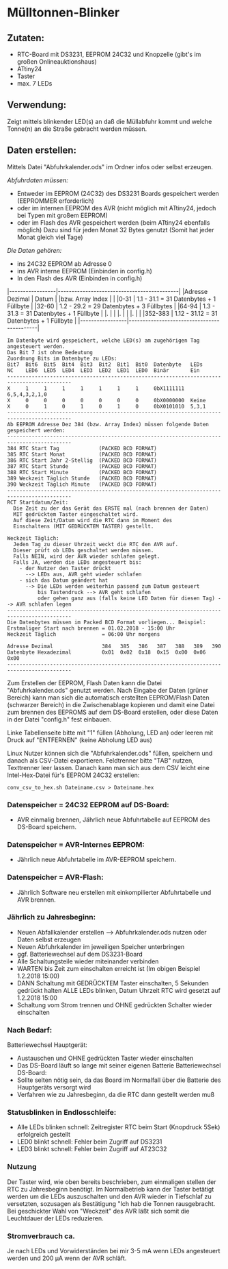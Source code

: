 # Mülltonnen-Blinker

## Zutaten:
- RTC-Board mit DS3231, EEPROM 24C32 und Knopzelle (gibt's im großen Onlineauktionshaus)
- ATtiny24
- Taster
- max. 7 LEDs

## Verwendung:
Zeigt mittels blinkender LED(s) an daß die Müllabfuhr kommt und welche Tonne(n) an die Straße gebracht werden müssen.

## Daten erstellen:
Mittels Datei "Abfuhrkalender.ods" im Ordner infos oder selbst erzeugen.

*Abfuhrdaten müssen:* 
- Entweder im EEPROM (24C32) des DS3231 Boards gespeichert werden (EEPROMMER erforderlich)
- oder im internen EEPROM des AVR (nicht möglich mit ATtiny24, jedoch bei Typen mit großem EEPROM)
- oder im Flash des AVR gespeichert werden (beim ATtiny24 ebenfalls möglich)
Dazu sind für jeden Monat 32 Bytes genutzt (Somit hat jeder Monat gleich viel Tage)

*Die Daten gehören:*
- ins 24C32 EEPROM ab Adresse 0
- ins AVR interne EEPROM (Einbinden in config.h)
- In den Flash des AVR (Einbinden in config.h)

|-----------------|--------------------------------------------|
|Adresse Dezimal  | Datum                                      |
|bzw. Array Index |                                            |
|0-31             | 1.1 - 31.1 = 31 Datenbytes + 1 Füllbyte    |
|32-60            | 1.2 - 29.2 = 29 Datenbytes + 3 Füllbytes   |
|64-94            | 1.3 - 31.3 = 31 Datenbytes + 1 Füllbyte    |
|.                |                                            |
|.                |                                            |
|.                |                                            |
|352-383          |  1.12 - 31.12 = 31 Datenbytes + 1 Füllbyte |
|-----------------|--------------------------------------------|

```
Im Datenbyte wird gespeichert, welche LED(s) am zugehörigen Tag angesteuert werden.
Das Bit 7 ist ohne Bedeutung
Zuordnung Bits im Datenbyte zu LEDs:
Bit7  Bit6  Bit5  Bit4  Bit3  Bit2  Bit1  Bit0  Datenbyte   LEDs
NC    LED6  LED5  LED4  LED3  LED2  LED1  LED0  Binär       Ein
-------------------------------------------------------------------------------------------
X     1     1     1     1     1     1     1     0bX1111111  6,5,4,3,2,1,0
X     0     0     0     0     0     0     0     0bX0000000  Keine
X     0     1     0     1     0     1     0     0bX0101010  5,3,1
-------------------------------------------------------------------------------------------
Ab EEPROM Adresse Dez 384 (bzw. Array Index) müssen folgende Daten gespeichert werden:
-------------------------------------------------------------------------------------------
384 RTC Start Tag             (PACKED BCD FORMAT)
385 RTC Start Monat           (PACKED BCD FORMAT)
386 RTC Start Jahr 2-Stellig  (PACKED BCD FORMAT)
387 RTC Start Stunde          (PACKED BCD FORMAT)
388 RTC Start Minute          (PACKED BCD FORMAT)
389 Weckzeit Täglich Stunde   (PACKED BCD FORMAT)
390 Weckzeit Täglich Minute   (PACKED BCD FORMAT)
-------------------------------------------------------------------------------------------
RCT Startdatum/Zeit:
  Die Zeit zu der das Gerät das ERSTE mal (nach brennen der Daten)
  MIT gedrücktem Taster eingeschaltet wird.
  Auf diese Zeit/Datum wird die RTC dann im Moment des
  Einschaltens (MIT GEDRÜCKTEM TASTER) gestellt.

Weckzeit Täglich:
  Jeden Tag zu dieser Uhrzeit weckt die RTC den AVR auf.
  Dieser prüft ob LEDs geschaltet werden müssen.
  Falls NEIN, wird der AVR wieder schlafen gelegt.
  Falls JA, werden die LEDs angesteuert bis:
    - der Nutzer den Taster drückt
      --> LEDs aus, AVR geht wieder schlafen
    - sich das Datum geändert hat
      --> Die LEDs werden weiterhin passend zum Datum gesteuert
          bis Tastendruck --> AVR geht schlafen
          oder gehen ganz aus (falls keine LED Daten für diesen Tag) --> AVR schlafen legen
-------------------------------------------------------------------------------------------
Die Datenbytes müssen im Packed BCD Format vorliegen... Beispiel:
Erstmaliger Start nach brennen = 01.02.2018 - 15:00 Uhr
Weckzeit Täglich               = 06:00 Uhr morgens

Adresse Dezimal                384   385   386   387   388   389   390
Datenbyte Hexadezimal          0x01  0x02  0x18  0x15  0x00  0x06  0x00
-------------------------------------------------------------------------------------------
```

Zum Erstellen der EEPROM, Flash Daten kann die Datei "Abfuhrkalender.ods" genutzt werden.
Nach Eingabe der Daten (grüner Bereich) kann man sich die automatisch erstellten
EEPROM/Flash Daten (schwarzer Bereich) in die Zwischenablage kopieren
und damit eine Datei zum brennen des EEPROMS auf dem DS-Board erstellen, oder diese Daten
in der Datei "config.h" fest einbauen.

Linke Tabellenseite bitte mit "1" füllen (Abholung, LED an) oder leeren mit Druck auf "ENTFERNEN" (keine Abholung LED aus)

Linux Nutzer können sich die "Abfuhrkalender.ods" füllen, speichern und danach
als CSV-Datei exportieren. Feldtrenner bitte "TAB" nutzen, Texttrenner leer lassen.
Danach kann man sich aus dem CSV leicht eine Intel-Hex-Datei für's EEPROM 24C32 erstellen:
```
conv_csv_to_hex.sh Dateiname.csv > Dateiname.hex
```

### Datenspeicher = 24C32 EEPROM auf DS-Board:
- AVR einmalig brennen, Jährlich neue Abfuhrtabelle auf EEPROM des DS-Board speichern.
### Datenspeicher = AVR-Internes EEPROM:
- Jährlich neue Abfuhrtabelle im AVR-EEPROM speichern.
### Datenspeicher = AVR-Flash:
- Jährlich Software neu erstellen mit einkompilierter Abfuhrtabelle und AVR brennen.

### Jährlich zu Jahresbeginn:
- Neuen Abfallkalender erstellen --> Abfuhrkalender.ods nutzen oder Daten selbst erzeugen
- Neuen Abfuhrkalender im jeweiligen Speicher unterbringen
- ggf. Batteriewechsel auf dem DS3231-Board
- Alle Schaltungsteile wieder miteinander verbinden
- WARTEN bis Zeit zum einschalten erreicht ist (Im obigen Beispiel 1.2.2018 15:00)
- DANN Schaltung mit GEDRÜCKTEM Taster einschalten, 5 Sekunden gedrückt halten 
  ALLE LEDs blinken, Datum Uhrzeit RTC wird gesetzt auf 1.2.2018 15:00
- Schaltung vom Strom trennen und OHNE gedrückten Schalter wieder einschalten

### Nach Bedarf:
Batteriewechsel Hauptgerät:
- Austauschen und OHNE gedrückten Taster wieder einschalten
- Das DS-Board läuft so lange mit seiner eigenen Batterie
Batteriewechsel DS-Board:
- Sollte selten nötig sein, da das Board im Normalfall über die Batterie des Hauptgeräts versorgt wird
- Verfahren wie zu Jahresbeginn, da die RTC dann gestellt werden muß

### Statusblinken in Endlosschleife:
- Alle LEDs blinken schnell: Zeitregister RTC beim Start (Knopdruck 5Sek) erfolgreich gestellt 
- LED0 blinkt schnell: Fehler beim Zugriff auf DS3231
- LED3 blinkt schnell: Fehler beim Zugriff auf AT23C32     

### Nutzung
Der Taster wird, wie oben bereits beschrieben, zum einmaligen stellen der RTC zu Jahresbeginn benötigt.
Im Normalbetrieb kann der Taster betätigt werden um die LEDs auszuschalten und den AVR wieder in Tiefschlaf zu versetzten,
sozusagen als Bestätigung "Ich hab die Tonnen rausgebracht. Bei geschickter Wahl von "Weckzeit" des AVR läßt sich somit
die Leuchtdauer der LEDs reduzieren.

### Stromverbrauch ca.
Je nach LEDs und Vorwiderständen bei mir 3-5 mA wenn LEDs angesteuert werden und 200 µA wenn der AVR schläft.


